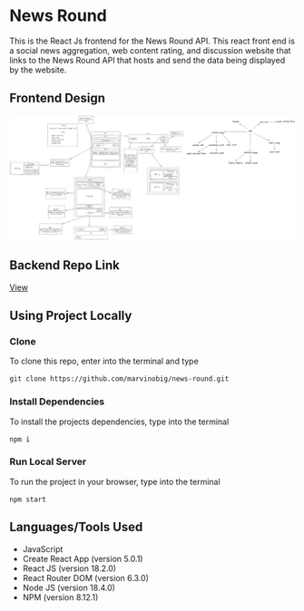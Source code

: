 # News Round

This is the React Js frontend for the News Round API. This react front end is a social news aggregation, web content rating, and discussion website that links to the News Round API that hosts and send the data being displayed by the website.

## Frontend Design

![News Round Frontend Design](./News%20Round%20Design.png)

## Backend Repo Link

[View](https://github.com/marvinobig/news-round-api.git)

## Using Project Locally

### Clone

To clone this repo, enter into the terminal and type

``` text
git clone https://github.com/marvinobig/news-round.git
```

### Install Dependencies

To install the projects dependencies, type into the terminal

``` text
npm i
```

### Run Local Server

To run the project in your browser, type into the terminal

``` text
npm start
```

## Languages/Tools Used

- JavaScript
- Create React App (version 5.0.1)
- React JS (version 18.2.0)
- React Router DOM (version 6.3.0)
- Node JS (version 18.4.0)
- NPM (version 8.12.1)
